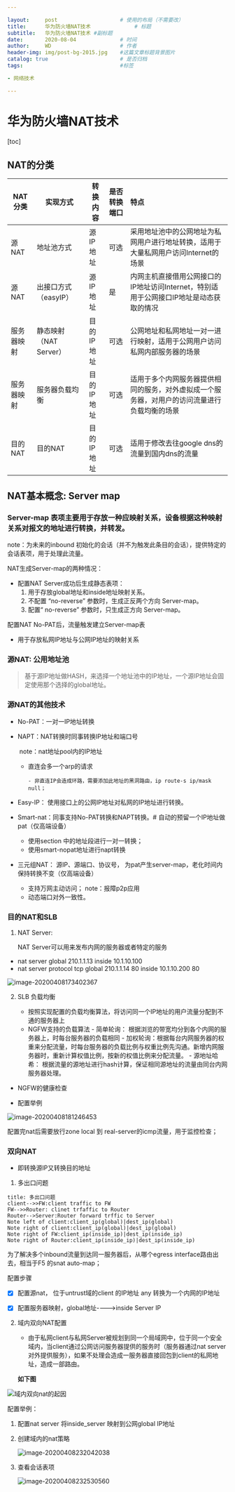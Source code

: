```yaml
---

layout:     post   				    # 使用的布局（不需要改）
title:      华为防火墙NAT技术 				# 标题 
subtitle:   华为防火墙NAT技术 #副标题
date:       2020-08-04 				# 时间
author:     WD 						# 作者
header-img: img/post-bg-2015.jpg 	#这篇文章标题背景图片
catalog: true 						# 是否归档
tags:								#标签

- 网络技术

---
```




# 华为防火墙NAT技术

[toc]



## NAT的分类

| NAT 分类   | 实现方式               | 转换内容   | 是否转换端口 | 特点                                                         |
| ---------- | ---------------------- | ---------- | ------------ | :----------------------------------------------------------- |
| 源NAT      | 地址池方式             | 源IP地址   | 可选         | 采用地址池中的公网地址为私网用户进行地址转换，适用于大量私网用户访问Internet的场景 |
| 源NAT      | 出接口方式（easyIP）   | 源IP地址   | 是           | 内网主机直接借用公网接口的IP地址访问Internet，特别适用于公网接口IP地址是动态获取的情况 |
| 服务器映射 | 静态映射（NAT Server） | 目的IP地址 | 可选         | 公网地址和私网地址一对一进行映射，适用于公网用户访问私网内部服务器的场景 |
| 服务器映射 | 服务器负载均衡         | 目的IP地址 | 可选         | 适用于多个内网服务器提供相同的服务，对外虚拟成一个服务器，对用户的访问流量进行负载均衡的场景 |
| 目的NAT    | 目的NAT                | 目的IP地址 | 可选         | 适用于修改去往google dns的流量到国内dns的流量                |



## NAT基本概念: Server map

### Server-map 表项主要用于存放一种应映射关系，设备根据这种映射关系对报文的地址进行转换，并转发。

note：为未来的inbound 初始化的会话（并不为触发此条目的会话），提供特定的会话表项，用于处理此流量。

NAT生成Server-map的两种情况：

- 配置NAT Server成功后生成静态表项：
  1. 用于存放global地址和inside地址映射关系。
  2. 不配置 “no-reverse” 参数时，生成正反两个方向 Server-map。
  3. 配置“ no-reverse” 参数时，只生成正方向 Server-map。

配置NAT No-PAT后，流量触发建立Server-map表

- 用于存放私网IP地址与公网IP地址的映射关系

### 源NAT:  公用地址池

> 基于源IP地址做HASH，来选择一个地址池中的IP地址，一个源IP地址会固定使用那个选择的global地址。

### 源NAT的其他技术

- No-PAT：一对一IP地址转换

- NAPT：NAT转换时同事转换IP地址和端口号

  ​	note：nat地址pool内的IP地址

  - 直连会多一个arp的请求

  		- 非直连IP会造成环路，需要添加此地址的黑洞路由，ip route-s ip/mask null；

- Easy-IP： 使用接口上的公网IP地址对私网的IP地址进行转换。

- Smart-nat：同事支持No-PAT转换和NAPT转换。# 自动的预留一个IP地址做pat（仅高端设备）

  - 使用section 中的地址段进行一对一转换；
  - 使用smart-nopat地址进行napt转换

- 三元组NAT： 源IP、源端口、协议号， 为pat产生server-map，老化时间内保持转换不变（仅高端设备）

  - 支持万网主动访问； note：报障p2p应用
  - 动态端口对外一致性。



### 目的NAT和SLB

1. NAT Server: 

   NAT Server可以用来发布内网的服务器或者特定的服务

- nat server global 210.1.1.13 inside 10.1.10.100
- nat server protocol tcp global 210.1.1.14 80 inside 10.1.10.200 80

![image-20200408173402367](https://github.com/HuangWendell/huangwendell.github.io/blob/master/img/image-20200408173402367.png?raw=true)



2. SLB 负载均衡

    - 按照实现配置的负载均衡算法，将访问同一个IP地址的用户流量分配到不通的服务器上
   - NGFW支持的负载算法
         - 简单轮询： 根据浏览的带宽均分到各个内网的服务器上，时每台服务器的负载相同
         - 加权轮询：根据每台内网服务器的权重来分配流量，时每台服务器的负载比例与权重比例先沟通。新增内网服务器时，重新计算权值比例，按新的权值比例来分配流量。
         - 源地址哈希： 根据流量的源地址进行hash计算，保证相同源地址的流量由同台内网服务器处理。
- NGFW的健康检查

- 配置举例

![image-20200408181246453](https://github.com/HuangWendell/huangwendell.github.io/blob/master/img/image-20200408181246453.png?raw=true)

配置完nat后需要放行zone local 到  real-server的icmp流量，用于监控检查；

### 双向NAT

- 即转换源IP又转换目的地址

1. 多出口问题

```sequence
title: 多出口问题
client-->>FW:client traffic to FW
FW-->>Router: clinet trfaffic to Router
Router-->Server:Router forward trffic to Server
Note left of client:client_ip(global)|dest_ip(global)
Note right of client:client_ip(global)|dest_ip(global)
Note right of FW:client_ip(inside_ip)|dest_ip(inside_ip)
Note right of Router:client_ip(inside_ip)|dest_ip(inside_ip)
```



为了解决多个inbound流量到达同一服务器后，从哪个egress interface路由出去，相当于F5 的snat auto-map；

配置步骤

- [x] 配置源nat， 位于untrust域的client 的IP地址 any 转换为一个内网的IP地址

- [x] 配置服务器映射，global地址---->inside Server IP

2. 域内双向NAT配置

   - 由于私网client与私网Server被规划到同一个局域网中，位于同一个安全域内，当client通过公网访问服务器提供的服务时（服务器通过nat server对外提供服务），如果不处理会造成一服务器直接回包到client的私网地址，造成一部路由。

   

   **如下图**

![域内双向nat的起因](https://github.com/HuangWendell/huangwendell.github.io/blob/master/img/image-20200408231508575.png?raw=true)

配置举例：

1. 配置nat server 将inside_server 映射到公网global IP地址

2. 创建域内的nat策略

   ![image-20200408232042038](https://github.com/HuangWendell/huangwendell.github.io/blob/master/img/image-20200408232042038.png?raw=true)  



3. 查看会话表项

   ![image-20200408232530560](https://github.com/HuangWendell/huangwendell.github.io/blob/master/img/image-20200408232530560.png?raw=true)



